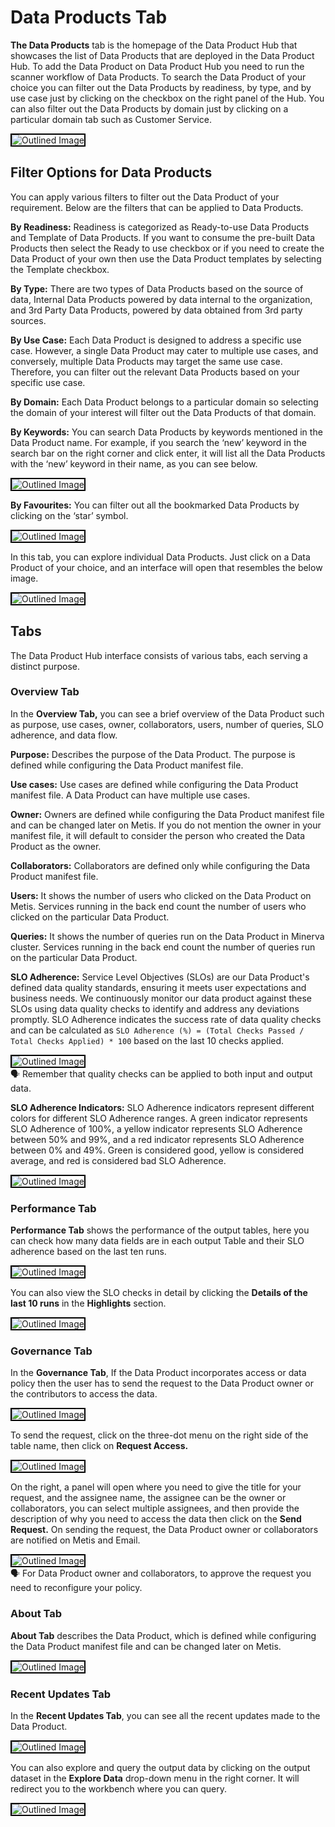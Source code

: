 # Data Products Tab

**The Data Products** tab is the homepage of the Data Product Hub that showcases the list of Data Products that are deployed in the Data Product Hub. To add the Data Product on Data Product Hub you need to run the scanner workflow of Data Products. To search the Data Product of your choice you can filter out the Data Products by readiness, by type, and by use case just by clicking on the checkbox on the right panel of the Hub. You can also filter out the Data Products by domain just by clicking on a particular domain tab such as Customer Service. 

<img src="/interfaces/data_product_hub/Untitled%20(14).png" alt="Outlined Image" style="border:2px solid black;">

## Filter Options for Data Products

You can apply various filters to filter out the Data Product of your requirement. Below are the filters that can be applied to Data Products.

**By Readiness:**  Readiness is categorized as Ready-to-use Data Products and Template of Data Products. If you want to consume the pre-built Data Products then select the Ready to use checkbox or if you need to create the Data Product of your own then use the Data Product templates by selecting the Template checkbox.

**By Type:** There are two types of Data Products based on the source of data, Internal Data Products powered by data internal to the organization, and 3rd Party Data Products, powered by data obtained from 3rd party sources.

**By Use Case:** Each Data Product is designed to address a specific use case. However, a single Data Product may cater to multiple use cases, and conversely, multiple Data Products may target the same use case. Therefore, you can filter out the relevant Data Products based on your specific use case.

**By Domain:** Each Data Product belongs to a particular domain so selecting the domain of your interest will filter out the Data Products of that domain.

**By Keywords:** You can search Data Products by keywords mentioned in the Data Product name. For example, if you search the ‘new’ keyword in the search bar on the right corner and click enter, it will list all the Data Products with the ‘new’ keyword in their name, as you can see below.

<img src="/interfaces/data_product_hub/Untitled%20(15).png" alt="Outlined Image" style="border:2px solid black;">

**By Favourites:** You can filter out all the bookmarked Data Products by clicking on the ‘star’ symbol.

<img src="/interfaces/data_product_hub/Untitled%20(16).png" alt="Outlined Image" style="border:2px solid black;">

In this tab, you can explore individual Data Products. Just click on a Data Product of your choice, and an interface will open that resembles the below image.

<img src="/interfaces/data_product_hub/Untitled%20(17).png" alt="Outlined Image" style="border:2px solid black;">

## Tabs
The Data Product Hub interface consists of various tabs, each serving a distinct purpose.

### **Overview Tab**

In the **Overview Tab,** you can see a brief overview of the Data Product such as purpose, use cases, owner, collaborators, users, number of queries, SLO adherence, and data flow.

**Purpose:** Describes the purpose of the Data Product. The purpose is defined while configuring the Data Product manifest file.

**Use cases:** Use cases are defined while configuring the Data Product manifest file. A Data Product can have multiple use cases.

**Owner:** Owners are defined while configuring the Data Product manifest file and can be changed later on Metis. If you do not mention the owner in your manifest file, it will default to consider the person who created the Data Product as the owner.

**Collaborators:** Collaborators are defined only while configuring the Data Product manifest file.

**Users:** It shows the number of users who clicked on the Data Product on Metis. Services running in the back end count the number of users who clicked on the particular Data Product.

**Queries:** It shows the number of queries run on the Data Product in Minerva cluster. Services running in the back end count the number of queries run on the particular Data Product.

**SLO Adherence:** Service Level Objectives (SLOs) are our Data Product's defined data quality standards, ensuring it meets user expectations and business needs. We continuously monitor our data product against these SLOs using data quality checks to identify and address any deviations promptly. SLO Adherence indicates the success rate of data quality checks and can be calculated as `SLO Adherence (%) = (Total Checks Passed / Total Checks Applied) * 100` based on the last 10 checks applied.

<img src="/interfaces/data_product_hub/Untitled%20(18).png" alt="Outlined Image" style="border:2px solid black;">

<aside class="callout">
🗣 Remember that quality checks can be applied to both input and output data.

</aside>

**SLO Adherence Indicators:** SLO Adherence indicators represent different colors for different SLO Adherence ranges.  A green indicator represents SLO Adherence of 100%, a yellow indicator represents SLO Adherence between 50% and 99%, and a red indicator represents SLO Adherence between 0% and 49%. Green is considered good, yellow is considered average,  and red is considered bad SLO Adherence.

<img src="/interfaces/data_product_hub/Untitled%20(19).png" alt="Outlined Image" style="border:2px solid black;">


### **Performance Tab**

**Performance Tab** shows the performance of the output tables, here you can check how many data fields are in each output Table and their SLO adherence based on the last ten runs.

<img src="/interfaces/data_product_hub/Untitled%20(20).png" alt="Outlined Image" style="border:2px solid black;">

You can also view the SLO checks in detail by clicking the **Details of the last 10 runs** in the **Highlights** section.

<img src="/interfaces/data_product_hub/Untitled%20(21).png" alt="Outlined Image" style="border:2px solid black;">

### **Governance Tab**

In the **Governance Tab**, If the Data Product incorporates access or data policy then the user has to send the request to the Data Product owner or the contributors to access the data.

<img src="/interfaces/data_product_hub/Untitled%20(22).png" alt="Outlined Image" style="border:2px solid black;">

To send the request, click on the three-dot menu on the right side of the table name, then click on **Request Access.**

<img src="/interfaces/data_product_hub/Untitled%20(23).png" alt="Outlined Image" style="border:2px solid black;">

On the right, a panel will open where you need to give the title for your request, and the assignee name, the assignee can be the owner or collaborators, you can select multiple assignees, and then provide the description of why you need to access the data then click on the **Send Request.** On sending the request, the Data Product owner or collaborators are notified on Metis and Email.

<img src="/interfaces/data_product_hub/Untitled%20(24).png" alt="Outlined Image" style="border:2px solid black;">

<aside class="callout">
🗣 For Data Product owner and collaborators, to approve the request you need to reconfigure your policy.

</aside>

### **About Tab**

**About Tab** describes the Data Product, which is defined while configuring the Data Product manifest file and can be changed later on Metis.

<img src="/interfaces/data_product_hub/Untitled%20(25).png" alt="Outlined Image" style="border:2px solid black;">

### **Recent Updates Tab**

In the **Recent Updates Tab**, you can see all the recent updates made to the Data Product.

<img src="/interfaces/data_product_hub/Untitled%20(26).png" alt="Outlined Image" style="border:2px solid black;">

You can also explore and query the output data by clicking on the output dataset in the **Explore Data** drop-down menu in the right corner. It will redirect you to the workbench where you can query.

<img src="/interfaces/data_product_hub/Untitled%20(27).png" alt="Outlined Image" style="border:2px solid black;">